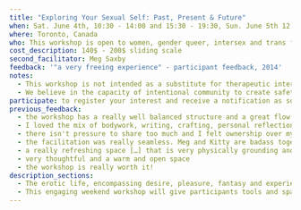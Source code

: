 ```yaml
---
title: "Exploring Your Sexual Self: Past, Present & Future"
when: Sat. June 4th, 10:30 - 14:00 and 15:30 - 19:30, Sun. June 5th 12 - 16:00 
where: Toronto, Canada
who: This workshop is open to women, gender queer, intersex and trans folks.
cost_description: 140$ - 200$ sliding scale
second_facilitator: Meg Saxby
feedback: '"a very freeing experience" - participant feedback, 2014'
notes:
  - This workshop is not intended as a substitute for therapeutic intervention. We ask participants to please make a considered decision about their readiness to participate and to place their well-being at the centre of that choice.
  - We believe in the capacity of intentional community to create safety, healing, learning and fun. We are committed to creating a space that is as safe and supportive as possible, and invite all participants to share responsibility for this environment.
participate: to register your interest and receive a notification as soon as dates are confirmed, please email <a href="mailto:contactkittymay@gmail.com" target="_blank">contactkittymay@gmail.com</a>
previous_feedback:
  - the workshop has a really well balanced structure and a great flow
  - I loved the mix of bodywork, writing, crafting, personal reflection and sharing.
  - there isn't pressure to share too much and I felt ownership over my own journey
  - the facilitation was really seamless. Meg and Kitty are badass together, bringing different skills and strengths
  - a really refreshing space […] that is very physically grounding and that supports taking an appropriate pace that fits you
  - very thoughtful and a warm and open space
  - the workshop is really worth it!
description_sections:
  - The erotic life, encompassing desire, pleasure, fantasy and experience, is a creative and meaningful current in many people's lives - a source of depth, connection and vitality. Yet we can also feel disconnected from, puzzled by, or ashamed of our sexual selves and don't often have the opportunity to consider, express and shape our own erotic journeys.
  - This engaging weekend workshop will give participants tools and space to explore their sexual selves, and define their own vision of erotic empowerment. The weekend will be divided into 3 sessions, during which we will connect with our sexual selves as they are today; remember who they were in the past; imagine our brightest erotic futures - and consider the most luscious, fun and self-loving ways of getting there!
---
```

